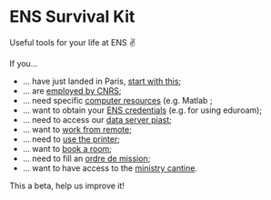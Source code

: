 # ENS Survival Kit
Useful tools for your life at ENS ✌️ 

If you...

- ... have just landed in Paris, [start with this](instructions/newcomer.md);
- ... are [employed by CNRS](instructions/cnrs_employee.md);
- ... need specific [computer resources](nstructions/computer_resources.md) (e.g. Matlab ;
- ... want to obtain your [ENS credentials](instructions/ens_credentials-eduroam.md) (e.g. for using eduroam);
- ... need to access our [data server piast](instructions/data_server-piast.md);
- ... want to [work from remote](instructions/work_from_remote.md);
- ... need to [use the printer](instructions/printer_and_paper.md);
- ... want to [book a room](instructions/booking_a_room.md);
- ... need to fill an [ordre de mission](instructions/ordre_de_mission.md);
- ... want to have access to the [ministry cantine](instructions/ministry_cantine.md).

This a beta, help us improve it!
